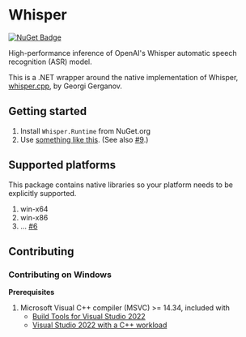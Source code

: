 # Whisper

[![NuGet Badge](https://buildstats.info/nuget/Whisper.Runtime)](https://www.nuget.org/packages/Whisper.Runtime)

High-performance inference of OpenAI's Whisper automatic speech recognition (ASR) model.
     
This is a .NET wrapper around the native implementation of Whisper, [whisper.cpp](https://github.com/ggerganov/whisper.cpp), by Georgi Gerganov.

## Getting started

1. Install `Whisper.Runtime` from NuGet.org
1. Use [something like this](https://github.com/NickDarvey/whisper/blob/trunk/src/dotnet/examples/example.cs#L110-L133).
   (See also [#9](https://github.com/NickDarvey/whisper/issues/9).)

## Supported platforms

This package contains native libraries so your platform needs to be explicitly supported.

1. win-x64
1. win-x86
1. ... [#6](https://github.com/NickDarvey/whisper/issues/6)

## Contributing

### Contributing on Windows

**Prerequisites**

1. Microsoft Visual C++ compiler (MSVC) >= 14.34, included with
   - [Build Tools for Visual Studio 2022](https://visualstudio.microsoft.com/downloads/#build-tools-for-visual-studio-2022)
   - [Visual Studio 2022 with a C++ workload](https://learn.microsoft.com/en-us/cpp/build/vscpp-step-0-installation?view=msvc-170)
